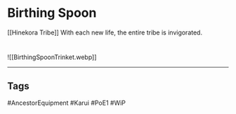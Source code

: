 # Birthing Spoon
[[Hinekora Tribe]]
With each new life, the entire tribe is invigorated.

#
![[BirthingSpoonTrinket.webp]]

---
## Tags
#AncestorEquipment
#Karui
#PoE1 
#WiP 